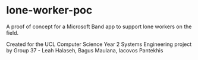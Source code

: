 # lone-worker-poc
A proof of concept for a Microsoft Band app to support lone workers on the field.

Created for the UCL Computer Science Year 2 Systems Engineering project by Group 37 - Leah Halaseh, Bagus Maulana, Iacovos Pantekhis
